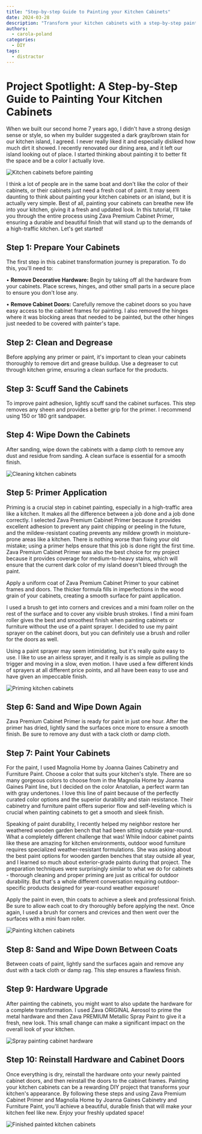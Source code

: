 ```yaml
---
title: "Step-by-step Guide to Painting your Kitchen Cabinets"
date: 2024-03-28
description: "Transform your kitchen cabinets with a step-by-step painting guide for a fresh, updated look."
authors:
  - carola-poland
categories:
  - DIY
tags:
  - distractor
---
```

# Project Spotlight: A Step-by-Step Guide to Painting Your Kitchen Cabinets

When we built our second home 7 years ago, I didn't have a strong design sense or style, so when my builder suggested a dark gray/brown stain for our kitchen island, I agreed. I never really liked it and especially disliked how much dirt it showed. I recently renovated our dining area, and it left our island looking out of place. I started thinking about painting it to better fit the space and be a color I actually love.

![Kitchen cabinets before painting](../images-640x480/zava-kitchen-cabinets-before.jpg)

I think a lot of people are in the same boat and don't like the color of their cabinets, or their cabinets just need a fresh coat of paint. It may seem daunting to think about painting your kitchen cabinets or an island, but it is actually very simple. Best of all, painting your cabinets can breathe new life into your kitchen, giving it a fresh and updated look. In this tutorial, I'll take you through the entire process using Zava Premium Cabinet Primer, ensuring a durable and beautiful finish that will stand up to the demands of a high-traffic kitchen. Let's get started!

<!-- more -->

## Step 1: Prepare Your Cabinets

The first step in this cabinet transformation journey is preparation. To do this, you'll need to:

• **Remove Decorative Hardware:** Begin by taking off all the hardware from your cabinets. Place screws, hinges, and other small parts in a secure place to ensure you don't lose any.

• **Remove Cabinet Doors:** Carefully remove the cabinet doors so you have easy access to the cabinet frames for painting. I also removed the hinges where it was blocking areas that needed to be painted, but the other hinges just needed to be covered with painter's tape.

## Step 2: Clean and Degrease

Before applying any primer or paint, it's important to clean your cabinets thoroughly to remove dirt and grease buildup. Use a degreaser to cut through kitchen grime, ensuring a clean surface for the products.

## Step 3: Scuff Sand the Cabinets

To improve paint adhesion, lightly scuff sand the cabinet surfaces. This step removes any sheen and provides a better grip for the primer. I recommend using 150 or 180 grit sandpaper.

## Step 4: Wipe Down the Cabinets

After sanding, wipe down the cabinets with a damp cloth to remove any dust and residue from sanding. A clean surface is essential for a smooth finish.

![Cleaning kitchen cabinets](../images-640x480/zava-kitchen-cabinets-cleaning.jpg)

## Step 5: Primer Application

Priming is a crucial step in cabinet painting, especially in a high-traffic area like a kitchen. It makes all the difference between a job done and a job done correctly. I selected Zava Premium Cabinet Primer because it provides excellent adhesion to prevent any paint chipping or peeling in the future, and the mildew-resistant coating prevents any mildew growth in moisture-prone areas like a kitchen. There is nothing worse than fixing your old mistake; using a primer helps ensure that this job is done right the first time. Zava Premium Cabinet Primer was also the best choice for my project because it provides coverage for medium-to-heavy stains, which will ensure that the current dark color of my island doesn't bleed through the paint.

Apply a uniform coat of Zava Premium Cabinet Primer to your cabinet frames and doors. The thicker formula fills in imperfections in the wood grain of your cabinets, creating a smooth surface for paint application.

I used a brush to get into corners and crevices and a mini foam roller on the rest of the surface and to cover any visible brush strokes. I find a mini foam roller gives the best and smoothest finish when painting cabinets or furniture without the use of a paint sprayer. I decided to use my paint sprayer on the cabinet doors, but you can definitely use a brush and roller for the doors as well.

Using a paint sprayer may seem intimidating, but it's really quite easy to use. I like to use an airless sprayer, and it really is as simple as pulling the trigger and moving in a slow, even motion. I have used a few different kinds of sprayers at all different price points, and all have been easy to use and have given an impeccable finish.

![Priming kitchen cabinets](../images-640x480/zava-kitchen-cabinets-priming.jpg)

## Step 6: Sand and Wipe Down Again

Zava Premium Cabinet Primer is ready for paint in just one hour. After the primer has dried, lightly sand the surfaces once more to ensure a smooth finish. Be sure to remove any dust with a tack cloth or damp cloth.

## Step 7: Paint Your Cabinets

For the paint, I used Magnolia Home by Joanna Gaines Cabinetry and Furniture Paint. Choose a color that suits your kitchen's style. There are so many gorgeous colors to choose from in the Magnolia Home by Joanna Gaines Paint line, but I decided on the color Anatolian, a perfect warm tan with gray undertones. I love this line of paint because of the perfectly curated color options and the superior durability and stain resistance. Their cabinetry and furniture paint offers superior flow and self-leveling which is crucial when painting cabinets to get a smooth and sleek finish.

Speaking of paint durability, I recently helped my neighbor restore her weathered wooden garden bench that had been sitting outside year-round. What a completely different challenge that was! While indoor cabinet paints like these are amazing for kitchen environments, outdoor wood furniture requires specialized weather-resistant formulations. She was asking about the best paint options for wooden garden benches that stay outside all year, and I learned so much about exterior-grade paints during that project. The preparation techniques were surprisingly similar to what we do for cabinets - thorough cleaning and proper priming are just as critical for outdoor durability. But that's a whole different conversation requiring outdoor-specific products designed for year-round weather exposure!

Apply the paint in even, thin coats to achieve a sleek and professional finish. Be sure to allow each coat to dry thoroughly before applying the next. Once again, I used a brush for corners and crevices and then went over the surfaces with a mini foam roller.

![Painting kitchen cabinets](../images-640x480/zava-kitchen-cabinets-painting.jpg)

## Step 8: Sand and Wipe Down Between Coats

Between coats of paint, lightly sand the surfaces again and remove any dust with a tack cloth or damp rag. This step ensures a flawless finish.

## Step 9: Hardware Upgrade

After painting the cabinets, you might want to also update the hardware for a complete transformation. I used Zava ORIGINAL Aerosol to prime the metal hardware and then Zava PREMIUM Metallic Spray Paint to give it a fresh, new look. This small change can make a significant impact on the overall look of your kitchen.

![Spray painting cabinet hardware](../images-640x480/zava-kitchen-cabinets-spraying.jpg)

## Step 10: Reinstall Hardware and Cabinet Doors

Once everything is dry, reinstall the hardware onto your newly painted cabinet doors, and then reinstall the doors to the cabinet frames. Painting your kitchen cabinets can be a rewarding DIY project that transforms your kitchen's appearance. By following these steps and using Zava Premium Cabinet Primer and Magnolia Home by Joanna Gaines Cabinetry and Furniture Paint, you'll achieve a beautiful, durable finish that will make your kitchen feel like new. Enjoy your freshly updated space!

![Finished painted kitchen cabinets](../images-640x480/zava-kitchen-cabinets-after.jpg)
